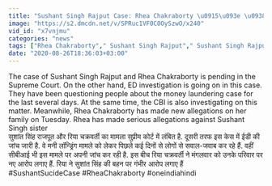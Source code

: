 ```yaml
---
title: "Sushant Singh Rajput Case: Rhea Chakraborty \u0915\u093e \u0938\u0941\u0936\u093e\u0902\u0924 \u0915\u0940 \u092c\u0939\u0928 \u0915\u094b \u0932\u0947\u0915\u0930 \u0938\u0928\u0938\u0928\u0940\u0916\u0947\u091c \u0926\u093e\u0935\u093e \u0935\u0928\u0907\u0902\u0921\u093f\u092f\u093e \u0939\u093f\u0902\u0926\u0940"
image: "https://s2.dmcdn.net/v/SPRuc1VF0C0OySzwO/x240"
vid_id: "x7vnjmu"
categories: "news"
tags: ["Rhea Chakraborty"," Sushant Singh Rajput"," Sushant Singh Rajput death case"]
date: "2020-08-26T18:36:03+03:00"
---
```

The case of Sushant Singh Rajput and Rhea Chakraborty is pending in the Supreme Court. On the other hand, ED investigation is going on in this case. They have been questioning people about the money laundering case for the last several days. At the same time, the CBI is also investigating on this matter. Meanwhile, Rhea Chakraborty has made new allegations on her family on Tuesday. Rhea has made serious allegations against Sushant Singh sister    <br>सुशांत सिंह राजपूत और रिया चक्रवर्ती का मामला सुप्रीम कोर्ट में लंबित है. दूसरी तरफ इस केस में ईडी की जांच जारी है. वे मनी लॉन्ड्रिंग मामले को लेकर पिछले कई दिनों से लोगों से सवाल-जवाब कर रहे हैं. वहीं सीबीआई भी इस मामले पर अपनी जांच कर रही है. इस बीच रिया चक्रवर्ती ने मंगलवार को उनके परिवार पर नए आरोप लगाए हैं. रिया ने सुशांत सिंह की बहन पर गंभीर आरोप लगाए हैं    <br>#SushantSucideCase #RheaChakraborty #oneindiahindi
